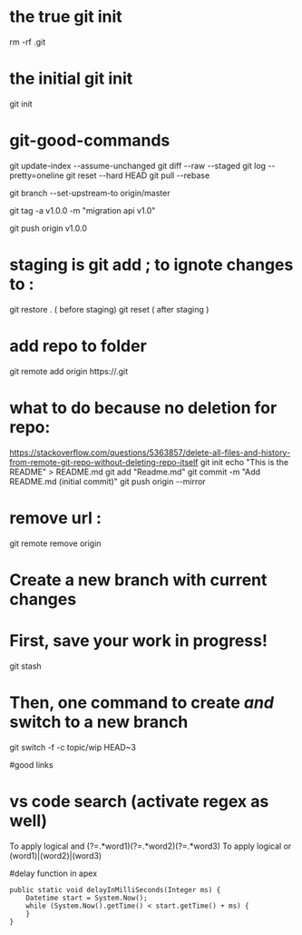 # the true git init 
rm -rf .git

# the initial  git init 
git init 

# git-good-commands
git update-index --assume-unchanged  <file>
git diff --raw --staged
git log --pretty=oneline
git reset --hard HEAD
git pull --rebase

git branch --set-upstream-to origin/master


 git tag -a v1.0.0 -m "migration api v1.0"

 git push origin v1.0.0



# staging is git add ; to ignote changes to : 
git restore . ( before staging)
git reset ( after staging )



# add repo to folder
git remote add origin https://<urkl>.git

# what to do because no deletion for repo:
https://stackoverflow.com/questions/5363857/delete-all-files-and-history-from-remote-git-repo-without-deleting-repo-itself
git init 
echo "This is the README" > README.md
git add "Readme.md"
git commit -m "Add README.md (initial commit)"
git push origin --mirror



# remove url : 
git remote remove origin


# Create a new branch with current changes 
# First, save your work in progress!
git stash
# Then, one command to create *and* switch to a new branch
git switch -f -c topic/wip HEAD~3

#good links
# vs code search (activate regex as well)
To apply logical and (?=.*word1)(?=.*word2)(?=.*word3)
To apply logical or (word1)|(word2)|(word3)

#delay function in apex

    public static void delayInMilliSeconds(Integer ms) {
        Datetime start = System.Now();
        while (System.Now().getTime() < start.getTime() + ms) {
        }
    }



